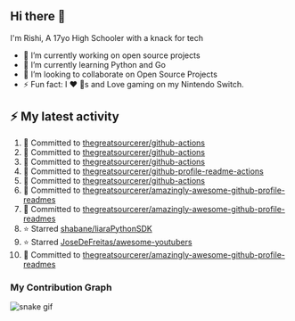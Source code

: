 ## Hi there 👋

I'm Rishi, A 17yo High Schooler with a knack for tech

- 🔭 I’m currently working on open source projects
- 🌱 I’m currently learning Python and Go
- 👯 I’m looking to collaborate on Open Source Projects
- ⚡ Fun fact: I ❤️ 🐶s and Love gaming on my Nintendo Switch.


## :zap: My latest activity

<!--START_SECTION:activity-->
1. 📝 Committed to [thegreatsourcerer/github-actions](https://github.com/thegreatsourcerer/github-actions/commit/eeb0275bc0d290f4b4d96749e8fa69c4666850bb)
2. 📝 Committed to [thegreatsourcerer/github-actions](https://github.com/thegreatsourcerer/github-actions/commit/1fb461e52cd91fed538eccf8e439ae814c814dbb)
3. 📝 Committed to [thegreatsourcerer/github-actions](https://github.com/thegreatsourcerer/github-actions/commit/dd256b2ee7e5fffabdceb9a65cc15b2d94005fc6)
4. 📝 Committed to [thegreatsourcerer/github-profile-readme-actions](https://github.com/thegreatsourcerer/github-profile-readme-actions/commit/c7c0d1253d70142cb6a00c94c50f0984e166a240)
5. 📝 Committed to [thegreatsourcerer/github-actions](https://github.com/thegreatsourcerer/github-actions/commit/da30fd119f93a3dcb1efd6b14ef4af2f955e6220)
6. 📝 Committed to [thegreatsourcerer/amazingly-awesome-github-profile-readmes](https://github.com/thegreatsourcerer/amazingly-awesome-github-profile-readmes/commit/b74934ddb9d38c9b5b5bbd165046c82e9304db95)
7. 📝 Committed to [thegreatsourcerer/amazingly-awesome-github-profile-readmes](https://github.com/thegreatsourcerer/amazingly-awesome-github-profile-readmes/commit/22ab3e4e2d8886ac23f240c438fea521648dac05)
8. ⭐ Starred [shabane/liaraPythonSDK](https://github.com/shabane/liaraPythonSDK)
9. ⭐ Starred [JoseDeFreitas/awesome-youtubers](https://github.com/JoseDeFreitas/awesome-youtubers)
10. 📝 Committed to [thegreatsourcerer/amazingly-awesome-github-profile-readmes](https://github.com/thegreatsourcerer/amazingly-awesome-github-profile-readmes/commit/8551f1dca1f09018aeab8398aad2b0cac6e78d1b)
<!--END_SECTION:activity-->


### My Contribution Graph

![snake gif](https://github.com/thegreatsourcerer/thegreatsourcerer/blob/output/ocean.gif)

